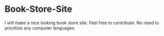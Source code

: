 # Book-Store-Site

I will make a nice looking book store site. Feel free to contribute. No need to prioritize any computer languages. 
